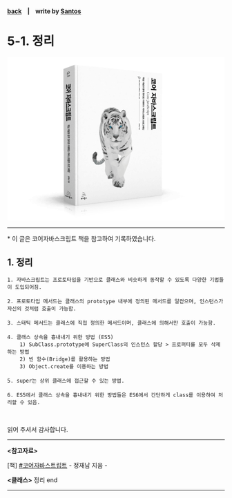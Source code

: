 <p>

#### [back](../../../README.md) &nbsp;&nbsp; | &nbsp;&nbsp; write by [Santos](https://github.com/SangchoKim)

</p>

# 5-1. 정리

<p align="center">
    <img src="../../../image/main.png">
</p>

---
<p> * 이 글은 코어자바스크립트 책을 참고하여 기록하였습니다. </p>


## 1. 정리


```
1. 자바스크립트는 프로토타입을 기반으로 클래스와 비슷하게 동작할 수 있도록 다양한 기법들이 도입되어짐. 

2. 프로토타입 메서드는 클래스의 prototype 내부에 정의된 메서드를 일컫으며, 인스턴스가 자신의 것처럼 호출이 가능함.

3. 스태틱 메서드는 클래스에 직접 정의한 메서드이며, 클래스에 의해서만 호출이 가능함.

4. 클래스 상속을 흉내내기 위한 방법 (ES5)
    1) SubClass.prototype에 SuperClass의 인스턴스 할당 > 프로퍼티를 모두 삭제하는 방법 
    2) 빈 함수(Bridge)를 활용하는 방법 
    3) Object.create를 이용하는 방법

5. super는 상위 클래스에 접근할 수 있는 방법. 

6. ES5에서 클래스 상속을 흉내내기 위한 방법들은 ES6에서 간단하게 class를 이용하여 처리할 수 있음.
```

</br>

<span>읽어 주셔서 감사합니다.</span>

---

<strong><참고자료></strong>
</br>

[책] [#코어자바스트립트][core-javascript] - 정재남 지음 -
</br>


<strong><클래스></strong> 정리 end

---

[core-javascript]: https://www.aladin.co.kr/shop/wproduct.aspx?ISBN=K532636268&start=pnaver_02
[naver]: https://www.aladin.co.kr/shop/wproduct.aspx?ISBN=K532636268&start=pnaver_02